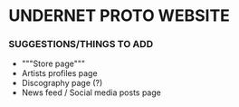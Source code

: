 # UNDERNET PROTO WEBSITE

### SUGGESTIONS/THINGS TO ADD

* """Store page"""
* Artists profiles page
* Discography page (?)
* News feed / Social media posts page
